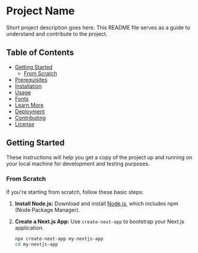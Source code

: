 # Project Name

Short project description goes here. This README file serves as a guide to understand and contribute to the project.

## Table of Contents

- [Getting Started](#getting-started)
  - [From Scratch](#from-scratch)
- [Prerequisites](#prerequisites)
- [Installation](#installation)
- [Usage](#usage)
- [Fonts](#fonts)
- [Learn More](#learn-more)
- [Deployment](#deployment)
- [Contributing](#contributing)
- [License](#license)

## Getting Started

These instructions will help you get a copy of the project up and running on your local machine for development and testing purposes.

### From Scratch

If you're starting from scratch, follow these basic steps:

1. **Install Node.js:**
   Download and install [Node.js](https://nodejs.org/), which includes npm (Node Package Manager).

2. **Create a Next.js App:**
   Use `create-next-app` to bootstrap your Next.js application.
   
   ```bash
   npx create-next-app my-nextjs-app
   cd my-nextjs-app
